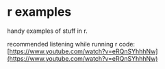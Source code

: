 # r examples
handy examples of stuff in r.

recommended listening while running r code: [https://www.youtube.com/watch?v=eRQnSYhhhNw](https://www.youtube.com/watch?v=eRQnSYhhhNw)
